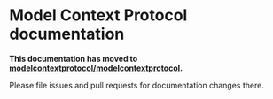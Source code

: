 # Model Context Protocol documentation

**This documentation has moved to [modelcontextprotocol/modelcontextprotocol](https://github.com/modelcontextprotocol/modelcontextprotocol/tree/main/docs).**

Please file issues and pull requests for documentation changes there.
